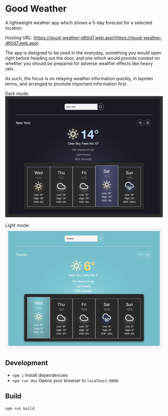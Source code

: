# Good Weather

A lightweight weather app which shows a 5-day forecast for a selected location.

Hosting URL: [https://good-weather-d60d7.web.app](https://good-weather-d60d7.web.app)

The app is designed to be used in the everyday, something you would open right before heading out the door, and one which would provide context on whether you should be prepared for adverse weather effects like heavy rain.

As such, the focus is on relaying weather information quickly, in laymen terms, and arranged to promote important information first.

Dark mode:
![Dark Mode](assets/images/screenshot-dark-mode.png)

Light mode:
![Light Mode](assets/images/screenshot-light-mode.png)

## Development

- `npm i` Install dependencies
- `npm run dev` Opens your browser to `localhost:8000`

## Build

`npm run build`
